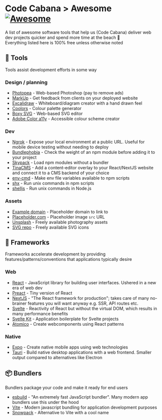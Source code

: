 # Code Cabana > Awesome [![Awesome](https://awesome.re/badge.svg)](https://awesome.re)

A list of awesome software tools that help us (Code Cabana) deliver web dev projects quicker and spend more time at the beach :palm_tree:  
Everything listed here is 100% free unless otherwise noted

## 🔨 Tools

Tools assist development efforts in some way

### Design / planning

- [Photopea](https://www.photopea.com/) - Web-based Photoshop (pay to remove ads)
- [MarkUp](https://www.markup.io/) - Get feedback from clients on your deployed website
- [Excalidraw](https://excalidraw.com/) - Whiteboard/diagram creator with a hand drawn feel
- [Coolors](https://coolors.co/) - Colour palette generator
- [Boxy SVG](https://boxy-svg.com/) - Web-based SVG editor
- [Adobe Color a11y](https://color.adobe.com/create/color-accessibility) - Accessible colour scheme creator

### Dev

- [Ngrok](https://ngrok.com/) - Expose your local environment at a public URL. Useful for mobile device testing without needing to deploy
- [Bundlephobia](https://bundlephobia.com/) - Check the weight of an npm module before adding it to your project
- [Skypack](https://www.skypack.dev/) - Load npm modules without a bundler
- [TinaCMS](https://github.com/tinacms/tinacms) - Add a content-editor overlay to your React/NextJS website and connect it to a CMS backend of your choice
- [env-cmd](https://github.com/toddbluhm/env-cmd) - Make env file variables available to npm scripts
- [shx](https://github.com/shelljs/shx) - Run unix commands in npm scripts
- [shelljs](https://github.com/shelljs/shelljs) - Run unix commands in Node.js

### Assets

- [Example domain](https://example.com/) - Placeholder domain to link to
- [Placeholder.com](https://placeholder.com/) - Placeholder image `src` URL
- [Unsplash](https://unsplash.com/) - Freely available photography assets
- [SVG repo](https://www.svgrepo.com/) - Freely available SVG icons

## 💎 Frameworks

Frameworks accelerate development by providing features/patterns/conventions that applications typically desire

### Web

- [React](https://reactjs.org/) - JavaScript library for building user interfaces. Ushered in a new era of web dev
- [Preact](https://preactjs.com/) - Tiny version of React
- [NextJS](https://nextjs.org/) - "The React framework for production"; takes care of many no-brainer features you will want anyway e.g. SSR, API routes etc.
- [Svelte](https://svelte.dev/) - Reactivity of React but without the virtual DOM, which results in many performance benefits
- [Svelte Kit](https://kit.svelte.dev/) - Application boilerplate for Svelte projects
- [Atomico](https://atomicojs.github.io/) - Create webcomponents using React patterns

### Native

- [Expo](https://expo.dev/) - Create native mobile apps using web technologies
- [Tauri](https://tauri.studio/) - Build native desktop applications with a web frontend. Smaller output compared to alternatives like Electron

## 📦 Bundlers

Bundlers package your code and make it ready for end users  

- [esbuild](https://esbuild.github.io/) - "An extremely fast JavaScript bundler". Many modern app bundlers use this under the hood
- [Vite](https://vitejs.dev/) - Modern javascript bundling for application development purposes
- [Snowpack](https://www.snowpack.dev/) - Alternative to Vite with a cool name
